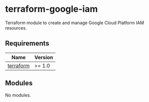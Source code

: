 # terraform-google-iam

Terraform module to create and manage Google Cloud Platform IAM resources.

## Requirements

| Name | Version |
|------|---------|
| [terraform](https://www.terraform.io/) | >= 1.0 |

## Modules

No modules.
